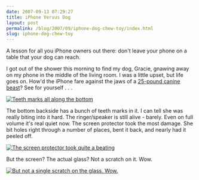 ```yaml
---
date: 2007-09-13 07:29:27
title: iPhone Versus Dog
layout: post
permalink: /blog/2007/09/iphone-dog-chew-toy/index.html
slug: iphone-dog-chew-toy
---
```

A lesson for all you iPhone owners out there: don't leave your phone on a
table that your dog can reach.

I got out of the shower this morning to find my dog, Gracie, gnawing away on
my phone in the middle of the living room. I was a little upset, but life goes
on. How'd the iPhone fare against the jaws of a [25-pound canine beast](http://flickr.com/photos/tylerhall/sets/72157600185173319/)? See for
yourself . . .

<a href="{{ site.cdn_url }}/blog/2007/09/photo-1.jpg" class="lightbox"><img src="{{ site.cdn_url }}/blog/2007/09/photo-1.thumbnail.jpg" alt="Teeth marks all along the bottom" border="0" /></a>

The bottom backside has a bunch of teeth marks in it. I can tell she was
really biting into it hard. The ringer/speaker is still alive - barely. Even
on full volume it's real quiet now. The screen protector took the most damage.
She bit holes right through a number of places, bent it back, and nearly had
it peeled off.

<a href="{{ site.cdn_url }}/blog/2007/09/photo-3.jpg" class="lightbox"><img src="{{ site.cdn_url }}/blog/2007/09/photo-3.thumbnail.jpg" alt="The screen protector took quite a beating" border="0" /></a>

But the screen? The actual glass? Not a scratch on it. Wow.

<a href="{{ site.cdn_url }}/blog/2007/09/photo-2.jpg" class="lightbox"><img src="{{ site.cdn_url }}/blog/2007/09/photo-2.thumbnail.jpg" alt="But not a single scratch on the glass. Wow." border="0" /></a>